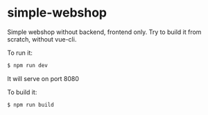 # simple-webshop
Simple webshop without backend, frontend only.
Try to build it from scratch, without vue-cli.

To run it:
```sh
$ npm run dev
```
It will serve on port 8080

To build it:
```sh
$ npm run build
```
